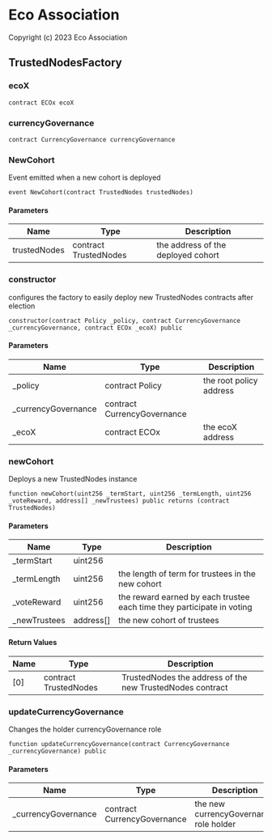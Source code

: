 # Eco Association

Copyright (c) 2023 Eco Association

## TrustedNodesFactory

### ecoX

```solidity
contract ECOx ecoX
```

### currencyGovernance

```solidity
contract CurrencyGovernance currencyGovernance
```

### NewCohort

Event emitted when a new cohort is deployed

```solidity
event NewCohort(contract TrustedNodes trustedNodes)
```
#### Parameters

| Name | Type | Description |
| ---- | ---- | ----------- |
| trustedNodes | contract TrustedNodes | the address of the deployed cohort |

### constructor

configures the factory to easily deploy
new TrustedNodes contracts after election

```solidity
constructor(contract Policy _policy, contract CurrencyGovernance _currencyGovernance, contract ECOx _ecoX) public
```
#### Parameters

| Name | Type | Description |
| ---- | ---- | ----------- |
| _policy | contract Policy | the root policy address |
| _currencyGovernance | contract CurrencyGovernance |  |
| _ecoX | contract ECOx | the ecoX address |

### newCohort

Deploys a new TrustedNodes instance

```solidity
function newCohort(uint256 _termStart, uint256 _termLength, uint256 _voteReward, address[] _newTrustees) public returns (contract TrustedNodes)
```
#### Parameters

| Name | Type | Description |
| ---- | ---- | ----------- |
| _termStart | uint256 |  |
| _termLength | uint256 | the length of term for trustees in the new cohort |
| _voteReward | uint256 | the reward earned by each trustee each time they participate in voting |
| _newTrustees | address[] | the new cohort of trustees |

#### Return Values

| Name | Type | Description |
| ---- | ---- | ----------- |
| [0] | contract TrustedNodes | TrustedNodes the address of the new TrustedNodes contract |

### updateCurrencyGovernance

Changes the holder currencyGovernance role

```solidity
function updateCurrencyGovernance(contract CurrencyGovernance _currencyGovernance) public
```
#### Parameters

| Name | Type | Description |
| ---- | ---- | ----------- |
| _currencyGovernance | contract CurrencyGovernance | the new currencyGovernance role holder |

